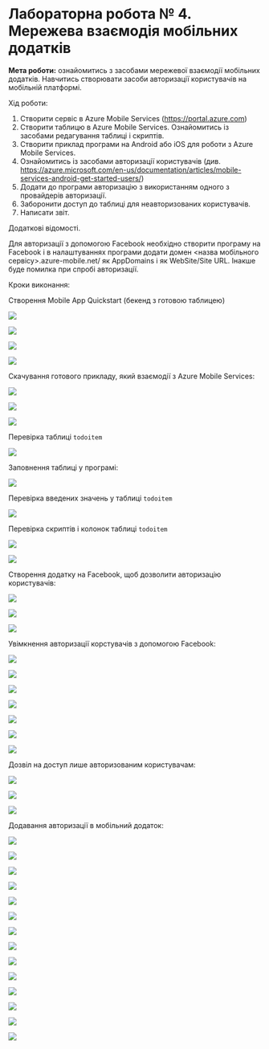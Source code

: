 # Лабораторна робота № 4. Мережева взаємодія мобільних додатків

**Мета роботи:** ознайомитись з засобами мережевої взаємодії мобільних додатків. Навчитись створювати засоби авторизації користувачів на мобільній платформі.

Хід роботи:
1. Створити сервіс в Azure Mobile Services (https://portal.azure.com)
2. Створити таблицю в  Azure Mobile Services. Ознайомитись із засобами редагування таблиці і скриптів.
3. Створити приклад програми на Android або iOS для роботи з  Azure Mobile Services.
4. Ознайомитись із засобами авторизації користувачів (див. https://azure.microsoft.com/en-us/documentation/articles/mobile-services-android-get-started-users/)
5. Додати до програми авторизацію з використанням одного з провайдерів авторизації.
6. Заборонити доступ до таблиці для неавторизованих користувачів.
7. Написати звіт.

Додаткові відомості.

Для авторизації з допомогою Facebook необхідно створити програму на Facebook і в налаштуваннях програми додати домен <назва мобільного сервісу>.azure-mobile.net/ як AppDomains і як WebSite/Site URL. Інакше буде помилка при спробі авторизації.

Кроки виконання:

Створення Mobile App Quickstart (бекенд з готовою таблицею)

![](img/img-01.png)

![](img/img-02.png)

![](img/img-03.png)

![](img/img-04.png)

Скачування готового прикладу, який взаємодії з Azure Mobile Services:

![](img/img-05.png)

![](img/img-06.png)

![](img/img-07.png)

Перевірка таблиці `todoitem`

![](img/img-08.png)

Заповнення таблиці у програмі:

![](img/img-09.png)

Перевірка введених значень у таблиці `todoitem`

![](img/img-10.png)

Перевірка скриптів і колонок таблиці  `todoitem`

![](img/img-11.png)

![](img/img-12.png)

Створення додатку на Facebook, щоб дозволити авторизацію користувачів:

![](img/img-13.png)

![](img/img-14.png)

![](img/img-15.png)

Увімкнення авторизації корстувачів з допомогою Facebook: 

![](img/img-16.png)

![](img/img-17.png)

![](img/img-18.png)

![](img/img-19.png)

![](img/img-20.png)

![](img/img-21.png)

![](img/img-22.png)

Дозвіл на доступ лише авторизованим користувачам: 

![](img/img-23.png)

![](img/img-24.png)

![](img/img-25.png)

Додавання авторизації в мобільний додаток:

![](img/img-26.png)

![](img/img-27.png)

![](img/img-28.png)

![](img/img-29.png)

![](img/img-30.png)

![](img/img-31.png)

![](img/img-32.png)

![](img/img-33.png)

![](img/img-34.png)

![](img/img-35.png)

![](img/img-36.png)

![](img/img-37.png)

![](img/img-38.png)

![](img/img-39.png)
